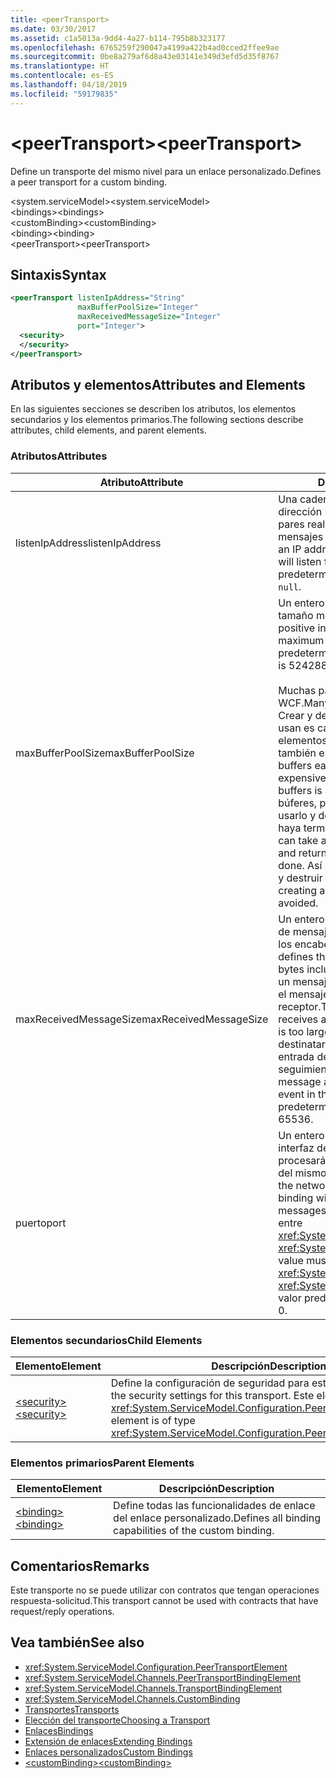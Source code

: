 ```yaml
---
title: <peerTransport>
ms.date: 03/30/2017
ms.assetid: c1a5013a-9dd4-4a27-b114-795b8b323177
ms.openlocfilehash: 6765259f290047a4199a422b4ad0cced2ffee9ae
ms.sourcegitcommit: 0be8a279af6d8a43e03141e349d3efd5d35f8767
ms.translationtype: HT
ms.contentlocale: es-ES
ms.lasthandoff: 04/18/2019
ms.locfileid: "59179835"
---
```

# <a name="peertransport"></a><span data-ttu-id="307df-101">\<peerTransport></span><span class="sxs-lookup"><span data-stu-id="307df-101">\<peerTransport></span></span>
<span data-ttu-id="307df-102">Define un transporte del mismo nivel para un enlace personalizado.</span><span class="sxs-lookup"><span data-stu-id="307df-102">Defines a peer transport for a custom binding.</span></span>  
  
 <span data-ttu-id="307df-103">\<system.serviceModel></span><span class="sxs-lookup"><span data-stu-id="307df-103">\<system.serviceModel></span></span>  
<span data-ttu-id="307df-104">\<bindings></span><span class="sxs-lookup"><span data-stu-id="307df-104">\<bindings></span></span>  
<span data-ttu-id="307df-105">\<customBinding></span><span class="sxs-lookup"><span data-stu-id="307df-105">\<customBinding></span></span>  
<span data-ttu-id="307df-106">\<binding></span><span class="sxs-lookup"><span data-stu-id="307df-106">\<binding></span></span>  
<span data-ttu-id="307df-107">\<peerTransport></span><span class="sxs-lookup"><span data-stu-id="307df-107">\<peerTransport></span></span>  
  
## <a name="syntax"></a><span data-ttu-id="307df-108">Sintaxis</span><span class="sxs-lookup"><span data-stu-id="307df-108">Syntax</span></span>  
  
```xml  
<peerTransport listenIpAddress="String"
               maxBufferPoolSize="Integer"
               maxReceivedMessageSize="Integer"
               port="Integer">
  <security>
  </security>
</peerTransport>
```  
  
## <a name="attributes-and-elements"></a><span data-ttu-id="307df-109">Atributos y elementos</span><span class="sxs-lookup"><span data-stu-id="307df-109">Attributes and Elements</span></span>  
 <span data-ttu-id="307df-110">En las siguientes secciones se describen los atributos, los elementos secundarios y los elementos primarios.</span><span class="sxs-lookup"><span data-stu-id="307df-110">The following sections describe attributes, child elements, and parent elements.</span></span>  
  
### <a name="attributes"></a><span data-ttu-id="307df-111">Atributos</span><span class="sxs-lookup"><span data-stu-id="307df-111">Attributes</span></span>  
  
|<span data-ttu-id="307df-112">Atributo</span><span class="sxs-lookup"><span data-stu-id="307df-112">Attribute</span></span>|<span data-ttu-id="307df-113">Descripción</span><span class="sxs-lookup"><span data-stu-id="307df-113">Description</span></span>|  
|---------------|-----------------|  
|<span data-ttu-id="307df-114">listenIpAddress</span><span class="sxs-lookup"><span data-stu-id="307df-114">listenIpAddress</span></span>|<span data-ttu-id="307df-115">Una cadena que especifica una dirección IP en la que el nodo entre pares realizará escuchas para los mensajes del TCP.</span><span class="sxs-lookup"><span data-stu-id="307df-115">A string that specifies an IP address on which the peer node will listen for TCP messages.</span></span> <span data-ttu-id="307df-116">De manera predeterminada, es `null`.</span><span class="sxs-lookup"><span data-stu-id="307df-116">The default is `null`.</span></span>|  
|<span data-ttu-id="307df-117">maxBufferPoolSize</span><span class="sxs-lookup"><span data-stu-id="307df-117">maxBufferPoolSize</span></span>|<span data-ttu-id="307df-118">Un entero positivo que especifica el tamaño máximo del grupo de búferes.</span><span class="sxs-lookup"><span data-stu-id="307df-118">A positive integer that specifies the maximum size of the buffer pool.</span></span> <span data-ttu-id="307df-119">El valor predeterminado es 524288.</span><span class="sxs-lookup"><span data-stu-id="307df-119">The default is 524288.</span></span><br /><br /> <span data-ttu-id="307df-120">Muchas partes de los búferes de uso WCF.</span><span class="sxs-lookup"><span data-stu-id="307df-120">Many parts of WCF use buffers.</span></span> <span data-ttu-id="307df-121">Crear y destruir búferes cada vez que se usan es caro, y la recolección de elementos no utilizados para los búferes también es cara.</span><span class="sxs-lookup"><span data-stu-id="307df-121">Creating and destroying buffers each time they are used is expensive, and garbage collection for buffers is also expensive.</span></span> <span data-ttu-id="307df-122">Con grupos de búferes, puede tomar un búfer del grupo, usarlo y devolverlo al grupo una vez haya terminado.</span><span class="sxs-lookup"><span data-stu-id="307df-122">With buffer pools, you can take a buffer from the pool, use it, and return it to the pool once you are done.</span></span> <span data-ttu-id="307df-123">Así se evita la sobrecarga al crear y destruir búferes.</span><span class="sxs-lookup"><span data-stu-id="307df-123">Thus the overhead in creating and destroying buffers is avoided.</span></span>|  
|<span data-ttu-id="307df-124">maxReceivedMessageSize</span><span class="sxs-lookup"><span data-stu-id="307df-124">maxReceivedMessageSize</span></span>|<span data-ttu-id="307df-125">Un entero positivo que define el tamaño de mensaje máximo en bytes incluidos los encabezados.</span><span class="sxs-lookup"><span data-stu-id="307df-125">A positive integer that defines the maximum message size in bytes including headers.</span></span> <span data-ttu-id="307df-126">El remitente de un mensaje recibe un error SOAP cuando el mensaje es demasiado grande para el receptor.</span><span class="sxs-lookup"><span data-stu-id="307df-126">The sender of a message receives a SOAP fault when the message is too large for the receiver.</span></span> <span data-ttu-id="307df-127">El destinatario quita el mensaje y crea una entrada del evento en el registro de seguimiento.</span><span class="sxs-lookup"><span data-stu-id="307df-127">The receiver drops the message and creates an entry of the event in the trace log.</span></span> <span data-ttu-id="307df-128">El valor predeterminado es 65536.</span><span class="sxs-lookup"><span data-stu-id="307df-128">The default is 65536.</span></span>|  
|<span data-ttu-id="307df-129">puerto</span><span class="sxs-lookup"><span data-stu-id="307df-129">port</span></span>|<span data-ttu-id="307df-130">Un entero que especifica el puerto de la interfaz de red en el que este enlace procesará los mensajes de TCP de canal del mismo nivel.</span><span class="sxs-lookup"><span data-stu-id="307df-130">An integer that specifies the network interface port on which this binding will process peer channel TCP messages.</span></span> <span data-ttu-id="307df-131">Dicho valor debe encontrarse entre <xref:System.Net.IPEndPoint.MinPort> y <xref:System.Net.IPEndPoint.MaxPort>.</span><span class="sxs-lookup"><span data-stu-id="307df-131">This value must be between <xref:System.Net.IPEndPoint.MinPort> and <xref:System.Net.IPEndPoint.MaxPort>.</span></span> <span data-ttu-id="307df-132">El valor predeterminado es 0.</span><span class="sxs-lookup"><span data-stu-id="307df-132">The default is 0.</span></span>|  
  
### <a name="child-elements"></a><span data-ttu-id="307df-133">Elementos secundarios</span><span class="sxs-lookup"><span data-stu-id="307df-133">Child Elements</span></span>  
  
|<span data-ttu-id="307df-134">Elemento</span><span class="sxs-lookup"><span data-stu-id="307df-134">Element</span></span>|<span data-ttu-id="307df-135">Descripción</span><span class="sxs-lookup"><span data-stu-id="307df-135">Description</span></span>|  
|-------------|-----------------|  
|[<span data-ttu-id="307df-136">\<security></span><span class="sxs-lookup"><span data-stu-id="307df-136">\<security></span></span>](../../../../../docs/framework/configure-apps/file-schema/wcf/security-of-peertransport.md)|<span data-ttu-id="307df-137">Define la configuración de seguridad para este transporte.</span><span class="sxs-lookup"><span data-stu-id="307df-137">Defines the security settings for this transport.</span></span> <span data-ttu-id="307df-138">Este elemento es del tipo <xref:System.ServiceModel.Configuration.PeerSecurityElement>.</span><span class="sxs-lookup"><span data-stu-id="307df-138">This element is of type <xref:System.ServiceModel.Configuration.PeerSecurityElement>.</span></span>|  
  
### <a name="parent-elements"></a><span data-ttu-id="307df-139">Elementos primarios</span><span class="sxs-lookup"><span data-stu-id="307df-139">Parent Elements</span></span>  
  
|<span data-ttu-id="307df-140">Elemento</span><span class="sxs-lookup"><span data-stu-id="307df-140">Element</span></span>|<span data-ttu-id="307df-141">Descripción</span><span class="sxs-lookup"><span data-stu-id="307df-141">Description</span></span>|  
|-------------|-----------------|  
|[<span data-ttu-id="307df-142">\<binding></span><span class="sxs-lookup"><span data-stu-id="307df-142">\<binding></span></span>](../../../../../docs/framework/misc/binding.md)|<span data-ttu-id="307df-143">Define todas las funcionalidades de enlace del enlace personalizado.</span><span class="sxs-lookup"><span data-stu-id="307df-143">Defines all binding capabilities of the custom binding.</span></span>|  
  
## <a name="remarks"></a><span data-ttu-id="307df-144">Comentarios</span><span class="sxs-lookup"><span data-stu-id="307df-144">Remarks</span></span>  
 <span data-ttu-id="307df-145">Este transporte no se puede utilizar con contratos que tengan operaciones respuesta-solicitud.</span><span class="sxs-lookup"><span data-stu-id="307df-145">This transport cannot be used with contracts that have request/reply operations.</span></span>  
  
## <a name="see-also"></a><span data-ttu-id="307df-146">Vea también</span><span class="sxs-lookup"><span data-stu-id="307df-146">See also</span></span>

- <xref:System.ServiceModel.Configuration.PeerTransportElement>
- <xref:System.ServiceModel.Channels.PeerTransportBindingElement>
- <xref:System.ServiceModel.Channels.TransportBindingElement>
- <xref:System.ServiceModel.Channels.CustomBinding>
- [<span data-ttu-id="307df-147">Transportes</span><span class="sxs-lookup"><span data-stu-id="307df-147">Transports</span></span>](../../../../../docs/framework/wcf/feature-details/transports.md)
- [<span data-ttu-id="307df-148">Elección del transporte</span><span class="sxs-lookup"><span data-stu-id="307df-148">Choosing a Transport</span></span>](../../../../../docs/framework/wcf/feature-details/choosing-a-transport.md)
- [<span data-ttu-id="307df-149">Enlaces</span><span class="sxs-lookup"><span data-stu-id="307df-149">Bindings</span></span>](../../../../../docs/framework/wcf/bindings.md)
- [<span data-ttu-id="307df-150">Extensión de enlaces</span><span class="sxs-lookup"><span data-stu-id="307df-150">Extending Bindings</span></span>](../../../../../docs/framework/wcf/extending/extending-bindings.md)
- [<span data-ttu-id="307df-151">Enlaces personalizados</span><span class="sxs-lookup"><span data-stu-id="307df-151">Custom Bindings</span></span>](../../../../../docs/framework/wcf/extending/custom-bindings.md)
- [<span data-ttu-id="307df-152">\<customBinding></span><span class="sxs-lookup"><span data-stu-id="307df-152">\<customBinding></span></span>](../../../../../docs/framework/configure-apps/file-schema/wcf/custombinding.md)
